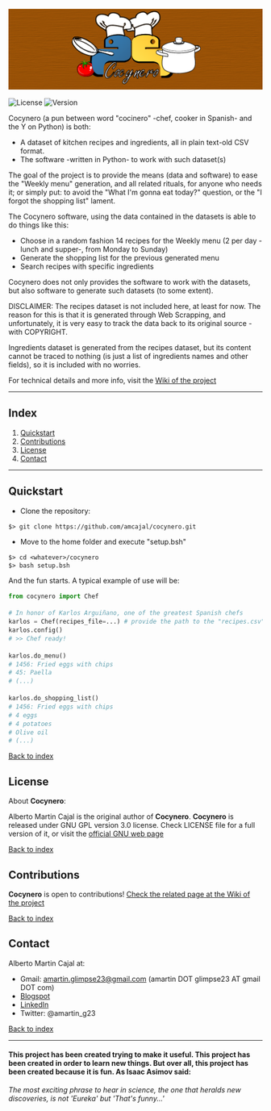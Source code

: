 <!--- PROJECT LOGO --->
![project_logo](https://github.com/amcajal/cocynero/blob/master/project/doc/media/cocynero_readme_logo.png)

<!--- BADGES AND SHIELDS --->
![License](https://img.shields.io/badge/License-GPL%20v3.0-blue.svg)
![Version](https://img.shields.io/badge/Version-1.0.0-blue.svg)

<!--- PROJECT SUMMARY/OVERVIEW --->
Cocynero (a pun between word "cocinero" -chef, cooker in Spanish- and the Y on Python)
is both:
- A dataset of kitchen recipes and ingredients, all in plain text-old CSV format.
- The software -written in Python- to work with such dataset(s)

The goal of the project is to provide the means (data and software) to ease
the "Weekly menu" generation, and all related rituals, for anyone who needs it; or simply put: to avoid
the "What I'm gonna eat today?" question, or the "I forgot the shopping list" lament.

The Cocynero software, using the data contained in the datasets is able to do things like this:
- Choose in a random fashion 14 recipes for the Weekly menu (2 per day -lunch and supper-, from Monday to Sunday)
- Generate the shopping list for the previous generated menu
- Search recipes with specific ingredients

Cocynero does not only provides the software to work with the datasets, but also
software to generate such datasets (to some extent).

DISCLAIMER:
The recipes dataset is not included here, at least for now. The reason for this
is that it is generated through Web Scrapping, and unfortunately, it is very
easy to track the data back to its original source -with COPYRIGHT.

Ingredients dataset is generated from the recipes dataset, but its content
cannot be traced to nothing (is just a list of ingredients names and other
fields), so it is included with no worries.

For technical details and more info, visit the [Wiki of the project](https://github.com/amcajal/cocynero/wiki)

---

## Index
1. [Quickstart](#quickstart)
2. [Contributions](#contributions)
3. [License](#license)
4. [Contact](#contact)

---

## Quickstart

- Clone the repository: 
```
$> git clone https://github.com/amcajal/cocynero.git
```

- Move to the home folder and execute "setup.bsh"
```
$> cd <whatever>/cocynero
$> bash setup.bsh
```

And the fun starts. A typical example of use will be:
```python
from cocynero import Chef

# In honor of Karlos Arguiñano, one of the greatest Spanish chefs
karlos = Chef(recipes_file=...) # provide the path to the "recipes.csv" file
karlos.config() 
# >> Chef ready!

karlos.do_menu()
# 1456: Fried eggs with chips
# 45: Paella
# (...)

karlos.do_shopping_list()
# 1456: Fried eggs with chips
# 4 eggs
# 4 potatoes
# Olive oil
# (...)
```

[Back to index](#index)


## License

About **Cocynero**:

Alberto Martin Cajal is the original author of **Cocynero**. 
**Cocynero** is released under GNU GPL version 3.0 license. Check LICENSE file for a full version of it, or visit the [official GNU web page](https://www.gnu.org/licenses/gpl-3.0.en.html)

[Back to index](#index)


## Contributions
**Cocynero** is open to contributions! [Check the related page at the Wiki of the project](https://github.com/amcajal/cocynero/wiki/Page-9:-Contributions)

[Back to index](#index)


## Contact
Alberto Martin Cajal at:
 
- Gmail: amartin.glimpse23@gmail.com (amartin DOT glimpse23 AT gmail DOT com)
- [Blogspot](http://glimpse-23.blogspot.com.es/)
- [LinkedIn](https://es.linkedin.com/in/alberto-martin-cajal-b0a63379)
- Twitter: @amartin_g23

[Back to index](#index)

---

#### This project has been created trying to make it useful. This project has been created in order to learn new things. But over all, this project has been created because it is fun. As Isaac Asimov said:

*The most exciting phrase to hear in science, the one that heralds new discoveries, is not 'Eureka' but 'That's funny...'*
